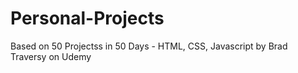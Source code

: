 # Personal-Projects

Based on 50 Projectss in 50 Days - HTML, CSS, Javascript by Brad Traversy on Udemy
